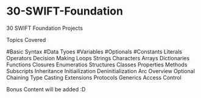 # 30-SWIFT-Foundation
30 SWIFT Foundation Projects 

Topics Covered

#Basic Syntax
#Data Tyoes
#Variables
#Optionals
#Constants
Literals
Operators
Decision Making
Loops
Strings
Characters
Arrays
Dictionaries
Functions 
Closures
Enumeratios
Structures
Classes
Properties
Methods
Subscripts
Inheritance
Initiailization
Deninitialization
Arc Overview
Optional Chaining
Type Casting
Extensions
Protocols
Generics 
Access Control

Bonus Content will be added :D
